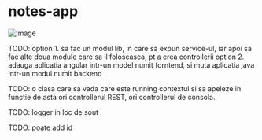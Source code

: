 # notes-app
![image](https://user-images.githubusercontent.com/111562058/185897691-2dabdc16-dda3-450c-9ff1-4d3b058ff7b9.png)

TODO: 
  option 1. sa fac un modul lib, in care sa expun service-ul, iar apoi sa fac alte doua module care sa il foloseasca, pt a crea controllerii
  option 2. adauga aplicatia angular intr-un model numit forntend, si muta aplicatia java intr-un modul numit backend

TODO: o clasa care sa vada care este running contextul si sa apeleze in functie de asta ori controllerul REST, ori controllerul de consola.

TODO: logger in loc de sout

TODO: poate add id
